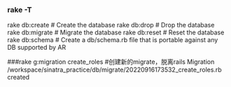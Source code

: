 ### rake -T
rake db:create    # Create the database
rake db:drop      # Drop the database
rake db:migrate   # Migrate the database
rake db:reset     # Reset the database
rake db:schema    # Create a db/schema.rb file that is portable against any DB supported by AR

###rake g:migration create_roles
#创建新的migrate，脱离rails
Migration /workspace/sinatra_practice/db/migrate/20220916173532_create_roles.rb created



